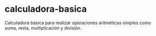 # calculadora-basica
Calculadora básica para realizar operaciones aritméticas simples como suma, resta, multiplicación y división.
